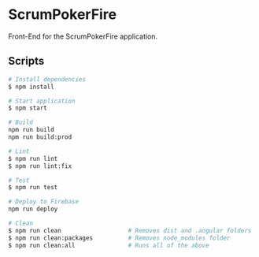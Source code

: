 # ScrumPokerFire

Front-End for the ScrumPokerFire application.

## Scripts

``` bash
# Install dependencies
$ npm install

# Start application
$ npm start

# Build
npm run build
npm run build:prod

# Lint
$ npm run lint
$ npm run lint:fix

# Test
$ npm run test

# Deploy to Firebase
npm run deploy

# Clean
$ npm run clean                   # Removes dist and .angular folders
$ npm run clean:packages          # Removes node_modules folder
$ npm run clean:all               # Runs all of the above
```
